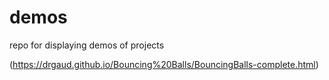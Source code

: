 # demos
repo for displaying demos of projects


(https://drgaud.github.io/Bouncing%20Balls/BouncingBalls-complete.html)
